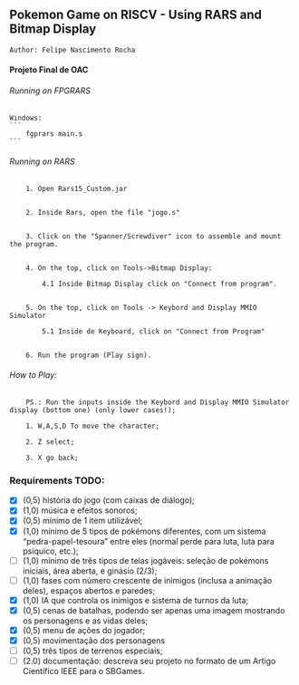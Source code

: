

## Pokemon Game on RISCV - Using RARS and Bitmap Display

    Author: Felipe Nascimento Rocha



#### Projeto Final de OAC




###### Running on FPGRARS

    Windows: 
    ```
        fgprars main.s
    ```

###### Running on RARS

        1. Open Rars15_Custom.jar


        2. Inside Rars, open the file "jogo.s"


        3. Click on the "Spanner/Screwdiver" icon to assemble and mount the program.


        4. On the top, click on Tools->Bitmap Display:

            4.1 Inside Bitmap Display click on "Connect from program".


        5. On the top, click on Tools -> Keybord and Display MMIO Simulator

            5.1 Inside de Keyboard, click on "Connect from Program"
        

        6. Run the program (Play sign).


###### How to Play:

        PS.: Run the inputs inside the Keybord and Display MMIO Simulator display (bottom one) (only lower cases!);

        1. W,A,S,D To move the character;

        2. Z select;

        3. X go back;

### Requirements TODO:

- [x]   (0,5) história do jogo (com caixas de diálogo);
- [x]   (1,0) música e efeitos sonoros;
- [x]   (0,5) mínimo de 1 item utilizável;
- [x]   (1,0) mínimo de 5 tipos de pokémons diferentes, com um sistema “pedra-papel-tesoura” entre eles (normal perde
para luta, luta para psíquico, etc.);
- [ ]   (1,0) mínimo de três tipos de telas jogáveis: seleção de pokémons iniciais, área aberta, e ginásio (2/3);
- [ ]   (1,0) fases com número crescente de inimigos (inclusa a animação deles), espaços abertos e paredes;
- [x]   (1,0) IA que controla os inimigos e sistema de turnos da luta;
- [x]   (0,5) cenas de batalhas, podendo ser apenas uma imagem mostrando os personagens e as vidas deles;
- [x]   (0,5) menu de ações do jogador;
- [x]   (0,5) movimentação dos personagens
- [ ]   (0,5) três tipos de terrenos especiais;
- [ ]   (2.0) documentação: descreva seu projeto no formato de um Artigo Científico IEEE para o SBGames.
